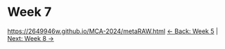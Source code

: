 # Week 7
https://2649946w.github.io/MCA-2024/metaRAW.html
[← Back: Week 5](page5.md) | [Next: Week 8 →](page8.md)
